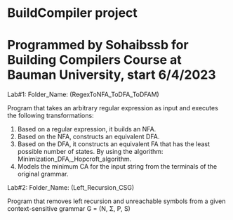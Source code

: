 # BuildCompiler project 
# Programmed by Sohaibssb for Building Compilers Course at Bauman University, start 6/4/2023

Lab#1: 
Folder_Name: (RegexToNFA_ToDFA_ToDFAM)

Program that takes an arbitrary regular expression as input and executes the following transformations:
1) Based on a regular expression, it builds an NFA.
2) Based on the NFA, constructs an equivalent DFA.
3) Based on the DFA, it constructs an equivalent FA that has the least possible number of states.
By using the algorithm: Minimization_DFA,_Hopcroft_algorithm.
4) Models the minimum CA for the input string from the terminals of the original grammar.

Lab#2: 
Folder_Name: (Left_Recursion_CSG)

Program that removes left recursion and unreachable symbols from a given context-sensitive grammar G = (N, Σ, P, S)